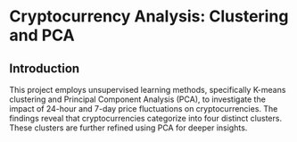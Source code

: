 # Cryptocurrency Analysis: Clustering and PCA

## Introduction
This project employs unsupervised learning methods, specifically K-means clustering and Principal Component Analysis (PCA), to investigate the impact of 24-hour and 7-day price fluctuations on cryptocurrencies. The findings reveal that cryptocurrencies categorize into four distinct clusters. These clusters are further refined using PCA for deeper insights.
